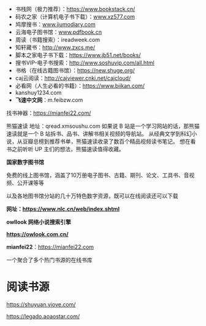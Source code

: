- 书栈网（极力推荐）：https://www.bookstack.cn/
- 码农之家（计算机电子书下载）：www.xz577.com
- 鸠摩搜书：www.jiumodiary.com
- 云海电子图书馆：www.pdfbook.cn
- 周读（书籍搜索）：ireadweek.com
- 知轩藏书：http://www.zxcs.me/
- 脚本之家电子书下载：https://www.jb51.net/books/
- 搜书VIP-电子书搜索：http://www.soshuvip.com/all.html
- 书格（在线古籍图书馆）：https://new.shuge.org/
- caj云阅读：http://cajviewer.cnki.net/cajcloud/
- 必看网（人生必看的书籍）：https://www.biikan.com/
- kanshuy1234.com
- **飞速中文网**：m.feibzw.com

找书神器：https://mianfei22.com/

熊猫速读
地址：qread.xmsoushu.com
如果说 B 站是一个学习网站的话，那熊猫速读就是一个 B 站拆书、品书、讲解书相关视频的导航站。
从经典文学到科幻小说，从豆瓣总榜到推荐书单，熊猫速读收录了数百个精品视频读书笔记。
想在看书之前听听 UP 主们的想法，熊猫速读值得收藏。

**国家数字图书馆**

免费的线上图书馆，涵盖了10万册电子图书、古籍、期刊、论文、工具书、音视频、公开课等等

以及各地图书馆分站的几十万特色数字资源，既可以在线阅读还可以下载

**网址：https://www.nlc.cn/web/index.shtml**

**owllook 网络小说搜索引擎**

**https://owlook.com.cn/**

**mianfei22**：https://mianfei22.com

一个聚合了多个热门书源的在线书库

# 阅读书源

https://shuyuan.yiove.com/

https://legado.aoaostar.com/